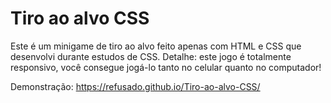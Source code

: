 # Tiro ao alvo CSS
Este é um minigame de tiro ao alvo feito apenas com HTML e CSS que desenvolvi durante estudos de CSS.
Detalhe: este jogo é totalmente responsivo, você consegue jogá-lo tanto no celular quanto no computador!

Demonstração: https://refusado.github.io/Tiro-ao-alvo-CSS/